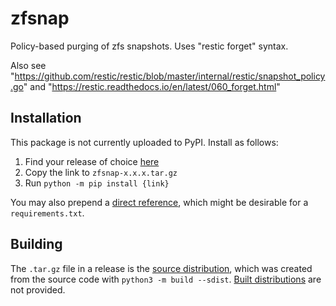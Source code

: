 # zfsnap
Policy-based purging of zfs snapshots. Uses "restic forget" syntax.

Also see "https://github.com/restic/restic/blob/master/internal/restic/snapshot_policy.go" and "https://restic.readthedocs.io/en/latest/060_forget.html"

## Installation
This package is not currently uploaded to PyPI. Install as follows:

1. Find your release of choice [here](https://github.com/pschlo/zfsnap/releases)
2. Copy the link to `zfsnap-x.x.x.tar.gz`
3. Run `python -m pip install {link}`

You may also prepend a [direct reference](https://peps.python.org/pep-0440/#direct-references), which might be desirable for a `requirements.txt`.


## Building
The `.tar.gz` file in a release is the [source distribution](https://packaging.python.org/en/latest/glossary/#term-Source-Distribution-or-sdist), which was created from the source code with `python3 -m build --sdist`. [Built distributions](https://packaging.python.org/en/latest/glossary/#term-Built-Distribution)
are not provided.
